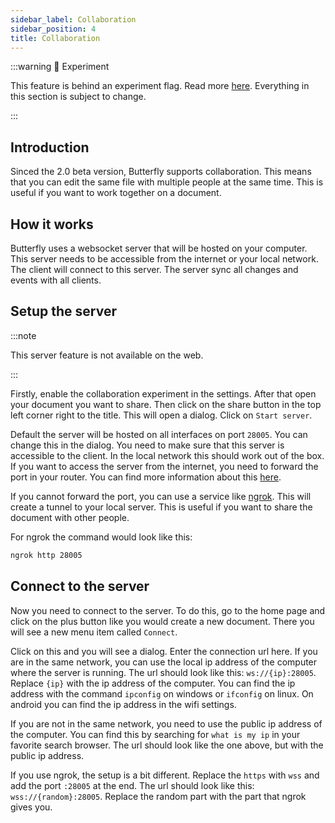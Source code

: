 ```yaml
---
sidebar_label: Collaboration
sidebar_position: 4
title: Collaboration
---
```


:::warning 🧪 Experiment

This feature is behind an experiment flag. Read more [here](/nightly#experiments).
Everything in this section is subject to change.

:::

## Introduction

Sinced the 2.0 beta version, Butterfly supports collaboration. This means that you can edit the same file with multiple people at the same time. This is useful if you want to work together on a document.

## How it works

Butterfly uses a websocket server that will be hosted on your computer. This server needs to be accessible from the internet or your local network. The client will connect to this server. The server sync all changes and events with all clients.

## Setup the server

:::note

This server feature is not available on the web.

:::

Firstly, enable the collaboration experiment in the settings. After that open your document you want to share. Then click on the share button in the top left corner right to the title. This will open a dialog. Click on `Start server`.

Default the server will be hosted on all interfaces on port `28005`. You can change this in the dialog. You need to make sure that this server is accessible to the client.
In the local network this should work out of the box. If you want to access the server from the internet, you need to forward the port in your router. You can find more information about this [here](https://en.wikipedia.org/wiki/Port_forwarding/).

If you cannot forward the port, you can use a service like [ngrok](https://ngrok.com/). This will create a tunnel to your local server. This is useful if you want to share the document with other people.

For ngrok the command would look like this:

```bash
ngrok http 28005
```

## Connect to the server

Now you need to connect to the server. To do this, go to the home page and click on the plus button like you would create a new document. There you will see a new menu item called `Connect`.

Click on this and you will see a dialog. Enter the connection url here.
If you are in the same network, you can use the local ip address of the computer where the server is running.
The url should look like this: `ws://{ip}:28005`. Replace `{ip}` with the ip address of the computer. You can find the ip address with the command `ipconfig` on windows or `ifconfig` on linux. On android you can find the ip address in the wifi settings.

If you are not in the same network, you need to use the public ip address of the computer. You can find this by searching for `what is my ip` in your favorite search browser. The url should look like the one above, but with the public ip address.

If you use ngrok, the setup is a bit different. Replace the `https` with `wss` and add the port `:28005` at the end. The url should look like this: `wss://{random}:28005`. Replace the random part with the part that ngrok gives you.
